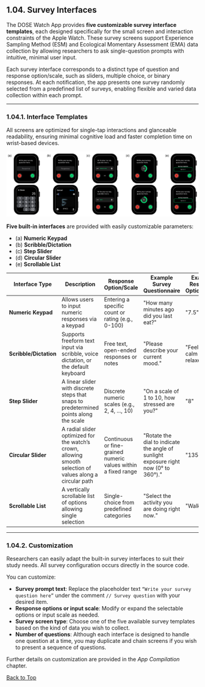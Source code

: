 
## 1.04. Survey Interfaces

The DOSE Watch App provides **five customizable survey interface templates**, each designed specifically for the small screen and interaction constraints of the Apple Watch. These survey screens support Experience Sampling Method (ESM) and Ecological Momentary Assessment (EMA) data collection by allowing researchers to ask single-question prompts with intuitive, minimal user input. 

Each survey interface corresponds to a distinct type of question and response option/scale, such as sliders, multiple choice, or binary responses. At each notification, the app presents one survey randomly selected from a predefined list of surveys, enabling flexible and varied data collection within each prompt.

---

### 1.04.1. Interface Templates

All screens are optimized for single-tap interactions and glanceable readability, ensuring minimal cognitive load and faster completion time on wrist-based devices. 

![Survey Interfaces](https://raw.githubusercontent.com/iansulin/umich_dose/main/Assets/Survey%20Interfaces.png "Survey Interfaces")

**Five built-in interfaces** are provided with easily customizable parameters: 
* (a) **Numeric Keypad**
* (b) **Scribble/Dictation**
* (c) **Step Slider**
* (d) **Circular Slider**
* (e) **Scrollable List**




| Interface Type | Description | Response Option/Scale | Example Survey Questionnaire | Example Response Option/Scale |
|-|-|-|-|-|
| **Numeric Keypad** | Allows users to input numeric responses via a keypad	| Entering a specific count or rating (e.g., 0-100) | "How many minutes ago did you last eat?" | "7.5" |
| **Scribble/Dictation** | Supports freeform text input via scribble, voice dictation, or the default keyboard | Free text, open-ended responses or notes | "Please describe your current mood." | "Feeling calm and relaxed." |
| **Step Slider** | A linear slider with discrete steps that snaps to predetermined points along the scale | Discrete numeric scales (e.g., 2, 4, ..., 10)| "On a scale of 1 to 10, how stressed are you?" | "8" |
| **Circular Slider** | A radial slider optimized for the watch’s crown, allowing smooth selection of values along a circular path | Continuous or fine-grained numeric values within a fixed range | "Rotate the dial to indicate the angle of sunlight exposure right now (0° to 360°)." | "135" |
| **Scrollable List** | A vertically scrollable list of options allowing single selection | Single-choice from predefined categories | "Select the activity you are doing right now." | "Walking" |

---

### 1.04.2. Customization

Researchers can easily adapt the built-in survey interfaces to suit their study needs. All survey configuration occurs directly in the source code.

You can customize:

- **Survey prompt text**: Replace the placeholder text `“Write your survey question here”` under the comment `// Survey question` with your desired item.
- **Response options or input scale**: Modify or expand the selectable options or input scale as needed.
- **Survey screen type**: Choose one of the five available survey templates based on the kind of data you wish to collect.
- **Number of questions**: Although each interface is designed to handle one question at a time, you may duplicate and chain screens if you wish to present a sequence of questions.

Further details on customization are provided in the _App Compilation_ chapter.







[Back to Top](#top)







